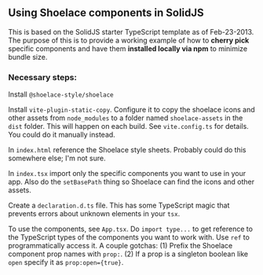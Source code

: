 ## Using Shoelace components in SolidJS

This is based on the SolidJS starter TypeScript template as of Feb-23-2013. The purpose of this is to provide a working example of how to **cherry pick** specific components and have them **installed locally via npm** to minimize bundle size.

### Necessary steps:

Install `@shoelace-style/shoelace`

Install `vite-plugin-static-copy`. Configure it to copy the shoelace icons and other assets from `node_modules` to a folder named `shoelace-assets` in the `dist` folder. This will happen on each build. See `vite.config.ts` for details. You could do it manually instead.

In `index.html` reference the Shoelace style sheets. Probably could do this somewhere else; I'm not sure.

In `index.tsx` import only the specific components you want to use in your app. Also do the `setBasePath` thing so Shoelace can find the icons and other assets.

Create a `declaration.d.ts` file. This has some TypeScript magic that prevents errors about unknown elements in your `tsx`.

To use the components, see `App.tsx`. Do `import type...` to get reference to the TypeScript types of the components you want to work with. Use `ref` to programmatically access it. A couple gotchas: (1) Prefix the Shoelace component prop names with `prop:`. (2) If a prop is a singleton boolean like `open` specify it as `prop:open={true}`.
